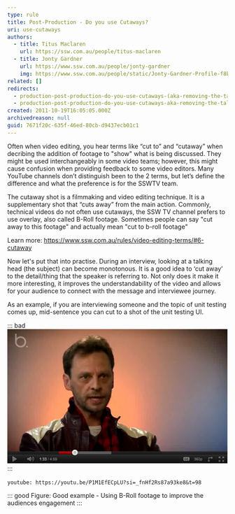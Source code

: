 ```yaml
---
type: rule
title: Post-Production - Do you use Cutaways?
uri: use-cutaways
authors:
  - title: Titus Maclaren
    url: https://ssw.com.au/people/titus-maclaren
  - title: Jonty Gardner
    url: https://www.ssw.com.au/people/jonty-gardner
    img: https://www.ssw.com.au/people/static/Jonty-Gardner-Profile-f8b9960c1c5482051abe7255cbc2dfcd.jpg
related: []
redirects:
  - production-post-production-do-you-use-cutaways-(aka-removing-the-talking-head)
  - production-post-production-do-you-use-cutaways-aka-removing-the-talking-head
created: 2011-10-19T16:05:05.000Z
archivedreason: null
guid: 7671f20c-635f-46ed-80cb-d9437ecb01c1
---
```


Often when video editing, you hear terms like “cut to” and “cutaway” when decribing the addition of footage to "show" what is being discussed. They might be used interchangeably in some video teams; however, this might cause confusion when providing feedback to some video editors. Many YouTube channels don’t distinguish been to the 2 terms, but let’s define the difference and what the preference is for the SSWTV team.

The cutaway shot is a filmmaking and video editing technique. It is a supplementary shot that “cuts away” from the main action. Commonly, technical videos do not often use cutaways, the SSW TV channel prefers to use overlay, also called B-Roll footage. Sometimes people can say "cut away to this footage" and actually mean "cut to b-roll footage"

Learn more: https://www.ssw.com.au/rules/video-editing-terms/#6-cutaway

Now let's put that into practise. During an interview, looking at a talking head (the subject) can become monotonous. It is a good idea to ‘cut away’ to the detail/thing that the speaker is referring to. Not only does it make it more interesting, it improves the understandability of the video and allows for your audience to connect with the message and interviewee journey.

<!--endintro-->

As an example, if you are interviewing someone and the topic of unit testing comes up, mid-sentence you can cut to a shot of the unit testing UI.

::: bad
![Figure: Bad example - Looking at a talking head for 30 mins is boring!](cutaways-bad-example.jpg)
:::

`youtube: https://youtu.be/P1M1EfECpLU?si=_fnHf2Rs87a93ke8&t=98`

::: good
Figure: Good example - Using B-Roll footage to improve the audiences engagement
:::
